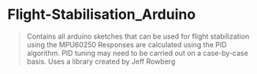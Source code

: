 # Flight-Stabilisation_Arduino
>Contains all arduino sketches that can be used for flight stabilization using the MPU60250
>Responses are calculated using the PID algorithm.
>PID tuning may need to be carried out on a case-by-case basis.
>Uses a library created by Jeff Rowberg
